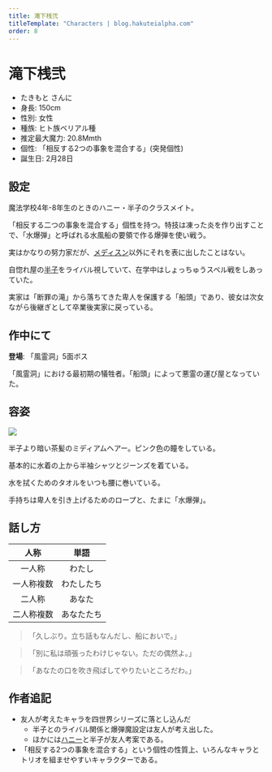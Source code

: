 ```yaml
---
title: 滝下桟弐
titleTemplate: "Characters | blog.hakuteialpha.com"
order: 8
---
```


# 滝下桟弐

<div class="pt-4 flex gap-2 flex-col sm:flex-row items-start introduce">
<!--<img src="https://dir.hakuteialpha.com/g/chara/hd/yume.png" class="rounded-md bg-white dark:bg-neutral-700 sm:max-w-64">-->
<div class="">

- たきもと さんに
- 身長: 150cm
- 性別: 女性
- 種族: ヒト族ベリアル種
- 推定最大魔力: 20.8Mmth
- 個性: 「相反する2つの事象を混合する」(突発個性)
- 誕生日: 2月28日

</div></div>

## 設定

魔法学校4年-8年生のときのハニー・半子のクラスメイト。

「相反する二つの事象を混合する」個性を持つ。特技は凍った炎を作り出すことで、「水爆弾」と呼ばれる水風船の要領で作る爆弾を使い戦う。

実はかなりの努力家だが、[メディスン](medicine)以外にそれを表に出したことはない。

自惚れ屋の[半子](hanko)をライバル視していて、在学中はしょっちゅうスペル戦をしあっていた。

実家は「断罪の滝」から落ちてきた卑人を保護する「船頭」であり、彼女は次女ながら後継ぎとして卒業後実家に戻っている。

## 作中にて

**登場**: 「風霊洞」5面ボス

「風霊洞」における最初期の犠牲者。「船頭」によって悪霊の運び屋となっていた。

## 容姿

<div class="pt-4 flex gap-2 flex-col-reverse sm:flex-row items-start introduce">
<img src="https://dir.hakuteialpha.com/g/chara/charat/org_20200121_195726.png" class="rounded-xl bg-white dark:bg-neutral-700 sm:max-w-64">
<div>

半子より暗い茶髪のミディアムヘアー。ピンク色の瞳をしている。

基本的に水着の上から半袖シャツとジーンズを着ている。

水を拭くためのタオルをいつも腰に巻いている。

手持ちは卑人を引き上げるためのロープと、たまに「水爆弾」。
  
</div></div>

## 話し方

| 人称 | 単語 |
| :-: | :-: |
| 一人称 | わたし |
| 一人称複数 | わたしたち |
| 二人称 | あなた |
| 二人称複数 | あなたたち |

> 「久しぶり。立ち話もなんだし、船においで。」

> 「別に私は頑張ったわけじゃない。ただの偶然よ。」

> 「あなたの口を吹き飛ばしてやりたいところだわ。」


## 作者追記

- 友人が考えたキャラを四世界シリーズに落とし込んだ
  - 半子とのライバル関係と爆弾魔設定は友人が考え出した。
  - ほかには[ハニー](honey)と半子が友人考案である。
- 「相反する2つの事象を混合する」という個性の性質上、いろんなキャラとトリオを組ませやすいキャラクターである。
